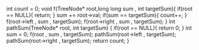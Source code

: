 int count = 0;
void f(TreeNode* root,long long sum , int targetSum){
if(root == NULL){
return;
}
sum += root->val;
if(sum == targetSum){
count++;
}
f(root->left , sum , targetSum);
f(root->right , sum , targetSum);
}
int pathSum(TreeNode* root, int targetSum) {
if(root == NULL){
return 0;
}
int sum = 0;
f(root , sum , targetSum);
pathSum(root->left , targetSum);
pathSum(root->right , targetSum);
return count;
}